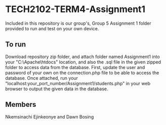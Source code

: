 # TECH2102-TERM4-Assignment1
Included in this repository is our group's, Group 5 Assignment 1 folder provided to run
and test on your own device.

## To run
Download repository zip folder, and attach folder named Assignment1 into your "C:\Apache\htdocs"
location, and also the .sql file in the given zipped folder to access data from the database.
First, update the user and password of your own on the connection.php file to be able to access
the database.
Once attached, run your "localhost:your_port_number/Assignment1/students.php" in your
web browser to output the given data in the database.

## Members 
Nkemsinachi Ejinkeonye and Dawn Bosing
